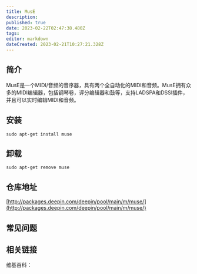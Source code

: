 ```yaml
---
title: MusE
description: 
published: true
date: 2023-02-22T02:47:38.480Z
tags: 
editor: markdown
dateCreated: 2023-02-21T10:27:21.328Z
---
```


## 简介

MusE是一个MIDI/音频的音序器，具有两个全自动化的MIDI和音频。MusE拥有众多的MIDI编辑器，包括钢琴卷，评分编辑器和鼓等，支持LADSPA和DSSI插件，并且可以实时编辑MIDI和音频。

## 安装

`sudo apt-get install muse`

## 卸载

`sudo apt-get remove muse`

## 仓库地址

[http://packages.deepin.com/deepin/pool/main/m/muse/](http://packages.deepin.com/deepin/pool/main/m/muse/)

## 常见问题

## 相关链接

维基百科：
